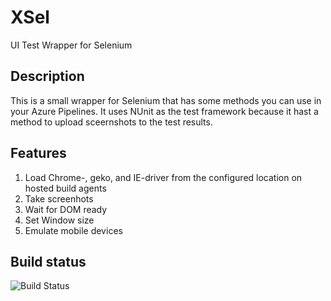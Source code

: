 # XSel
UI Test Wrapper for Selenium
## Description 
This is a small wrapper for Selenium that has some methods you can use in your 
Azure Pipelines. It uses NUnit as the test framework because it hast a method to upload sceernshots to the test results.

## Features
1. Load Chrome-, geko, and IE-driver from the configured location on hosted build agents
2. Take screenhots
3. Wait for DOM ready
4. Set Window size
5. Emulate mobile devices 

## Build status
![Build Status](https://dev.azure.com/wulfland/mkaufmann/_apis/build/status/wulfland.XSel?api-version=5.0-preview.1)
